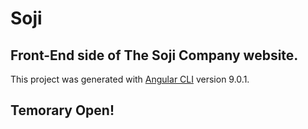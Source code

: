 # Soji
## Front-End side of The Soji Company website.
This project was generated with [Angular CLI](https://github.com/angular/angular-cli) version 9.0.1.

## Temorary Open!
